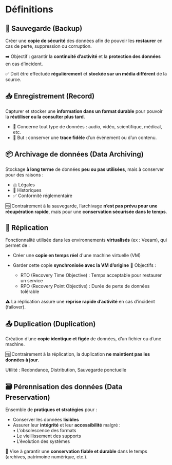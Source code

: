 # Définitions

## 🔐 **Sauvegarde (Backup)**

Créer une **copie de sécurité** des données afin de pouvoir les **restaurer** en cas de perte, suppression ou corruption.

➡️ Objectif : garantir la **continuité d’activité** et la **protection des données** en cas d’incident.

✅ Doit être effectuée **régulièrement** et **stockée sur un média différent** de la source.



## 📥 **Enregistrement (Record)**

Capturer et stocker une **information dans un format durable** pour pouvoir la **réutiliser ou la consulter plus tard**.

- 🔎 Concerne tout type de données : audio, vidéo, scientifique, médical, etc. 
- 🎯 But : conserver une **trace fidèle** d’un événement ou d’un contenu.



## 📦 **Archivage de données (Data Archiving)**

Stockage **à long terme** de données **peu ou pas utilisées**, mais à conserver pour des raisons :
- ⚖️ Légales 
- 🧾 Historiques 
- ✅ Conformité réglementaire  

🆚 Contrairement à la sauvegarde, l’archivage **n’est pas prévu pour une récupération rapide**, mais pour une **conservation sécurisée dans le temps**.



## 🔁 **Réplication**

Fonctionnalité utilisée dans les environnements **virtualisés** (ex : Veeam), qui permet de :

- Créer une **copie en temps réel** d'une machine virtuelle (VM)
- Garder cette copie **synchronisée avec la VM d’origine**
  🎯 Objectifs :

  - RTO (Recovery Time Objective) : Temps acceptable pour restaurer un service
  - RPO (Recovery Point Objective) : Durée de perte de données tolérable

⚠️ La réplication assure une **reprise rapide d’activité** en cas d’incident (failover).



## 📤 **Duplication (Duplication)**

Création d’une **copie identique et figée** de données, d’un fichier ou d’une machine. 

🆚 Contrairement à la réplication, la duplication **ne maintient pas les données à jour**.

Utilité : Redondance, Distribution, Sauvegarde ponctuelle



## 🗃️ **Pérennisation des données (Data Preservation)**

Ensemble de **pratiques et stratégies** pour :

- Conserver les données **lisibles**
- Assurer leur **intégrité** et leur **accessibilité** malgré :  
  • L’obsolescence des formats  
  • Le vieillissement des supports  
  • L’évolution des systèmes

🎯 Vise à garantir une **conservation fiable et durable** dans le temps (archives, patrimoine numérique, etc.).
